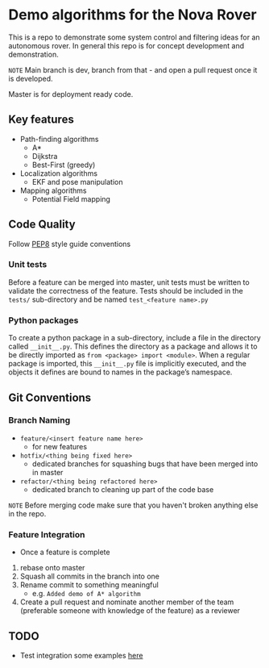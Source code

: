 # Demo algorithms for the Nova Rover
This is a repo to demonstrate some system control and filtering ideas for an autonomous rover. In general this repo is for concept development and demonstration.

```NOTE``` Main branch is dev, branch from that - and open a pull request once it is developed.

Master is for deployment ready code.

## Key features
* Path-finding algorithms
	* A*
	* Dijkstra
	* Best-First (greedy)
* Localization algorithms
	* EKF and pose manipulation  
* Mapping algorithms
	* Potential Field mapping

## Code Quality
Follow [PEP8](https://www.python.org/dev/peps/pep-0008/) style guide conventions

### Unit tests
Before a feature can be merged into master, unit tests must be written to validate the correctness of the feature. Tests should be included in the `tests/` sub-directory and be named `test_<feature name>.py`

### Python packages
To create a python package in a sub-directory, include a file in the directory called `__init__.py`. This defines the directory as a package and allows it to be directly imported as `from <package> import <module>`. When a regular package is imported, this ``__init__.py`` file is implicitly executed, and the objects it defines are bound to names in the package’s namespace.

## Git Conventions
### Branch Naming
* ```feature/<insert feature name here>```
	* for new features
* ```hotfix/<thing being fixed here>```
	* dedicated branches for squashing bugs that have been merged into in master
* ```refactor/<thing being refactored here>```
	* dedicated branch to cleaning up part of the code base

```NOTE``` Before merging code make sure that you haven't broken anything else in the repo.

### Feature Integration
* Once a feature is complete
 1. rebase onto master
 2. Squash all commits in the branch into one
 3. Rename commit to something meaningful
 	* e.g. `Added demo of A* algorithm`
 4. Create a pull request and nominate another member of the team (preferable someone with knowledge of the feature) as a reviewer

## TODO
* Test integration some examples [here](https://sourcery.ai/blog/python-best-practices/)
